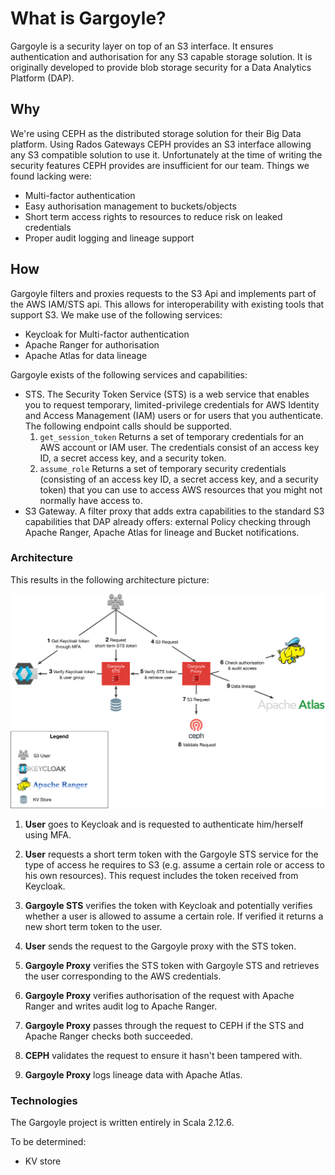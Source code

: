 # What is Gargoyle?

Gargoyle is a security layer on top of an S3 interface. It ensures authentication and authorisation for any S3 capable
storage solution. It is originally developed to provide blob storage security for a Data Analytics Platform (DAP).

## Why

We're using CEPH as the distributed storage solution for their Big Data platform. Using Rados Gateways
CEPH provides an S3 interface allowing any S3 compatible solution to use it. Unfortunately at the time of writing the
security features CEPH provides are insufficient for our team. Things we found lacking were:

- Multi-factor authentication
- Easy authorisation management to buckets/objects
- Short term access rights to resources to reduce risk on leaked credentials
- Proper audit logging and lineage support

## How

Gargoyle filters and proxies requests to the S3 Api and implements part of the AWS IAM/STS api. This allows for 
interoperability with existing tools that support S3. We make use of the following services:

- Keycloak for Multi-factor authentication
- Apache Ranger for authorisation
- Apache Atlas for data lineage

Gargoyle exists of the following services and capabilities:

- STS. The Security Token Service (STS) is a web service that enables you to request temporary, limited-privilege 
credentials for AWS Identity and Access Management (IAM) users or for users that you authenticate. The following 
endpoint calls should be supported.
    1. `get_session_token` Returns a set of temporary credentials for an AWS account or IAM user. The credentials consist of an access key ID, a secret access key, and a security token.
    2. `assume_role` Returns a set of temporary security credentials (consisting of an access key ID, a secret access key, and a security token) that you can use to access AWS resources that you might not normally have access to.
- S3 Gateway. A filter proxy that adds extra capabilities to the standard S3 capabilities that DAP already offers: external Policy checking through Apache Ranger, Apache Atlas for lineage and Bucket notifications.

### Architecture

This results in the following architecture picture:

![alt text](./img/architecture.png)

1. **User** goes to Keycloak and is requested to authenticate him/herself using MFA.
2. **User** requests a short term token with the Gargoyle STS service for the type of access he requires to S3 (e.g. 
assume a certain role or access to his own resources). This request includes the token received from Keycloak. 

3. **Gargoyle STS** verifies the token with Keycloak and potentially verifies whether a user is allowed to 
assume a certain role. If verified it returns a new short term token to the user.
4. **User** sends the request to the Gargoyle proxy with the STS token.
5. **Gargoyle Proxy** verifies the STS token with Gargoyle STS and retrieves the user corresponding to the AWS 
credentials.
6. **Gargoyle Proxy** verifies authorisation of the request with Apache Ranger and writes audit log to Apache Ranger.
7. **Gargoyle Proxy** passes through the request to CEPH if the STS and Apache Ranger checks both succeeded.
8. **CEPH** validates the request to ensure it hasn't been tampered with.
9. **Gargoyle Proxy** logs lineage data with Apache Atlas.


### Technologies

The Gargoyle project is written entirely in Scala 2.12.6.

To be determined:
- KV store
